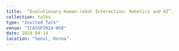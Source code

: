 ```yaml
---
title:  “Evolutionary Human-robot Interaction: Robotics and AI”. 
collection: talks
type: "Invited Talk"
venue: "ICASSP2024-WS8"
date: 2024-04-14
location: "Seoul, Korea"
---
```

